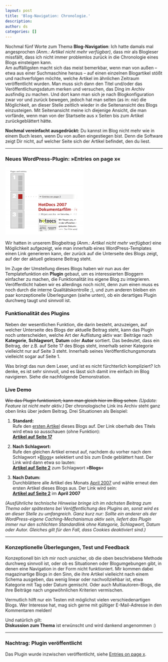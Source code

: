 ```yaml
---
layout: post
title: 'Blog-Navigation: Chronologie.'
description:
author: ds
categories: []
---
```



Nochmal fünf Worte zum Thema **Blog-Navigation**: Ich hatte damals mal angesprochen _(Anm.: Artikel nicht mehr verfügbar)_, dass mir als Blogleser missfällt, dass ich nicht immer problemlos zurück in die Chronologie eines Blogs einsteigen kann.  
 Am auffälligsten macht sich das meist bemerkbar, wenn man von außen – etwa aus einer Suchmaschine heraus – auf einen einzelnen Blogartikel stößt und nachverfolgen möchte, welche Artikel im ähnlichen Zeitraum veröffentlicht wurden. Man muss sich dann den Titel und/oder das Veröffentlichungsdatum merken und versuchen, das Ding im Archiv ausfindig zu machen. Und dort kann man sich je nach Blogkonfiguration zwar vor und zurück bewegen, jedoch hat man selten (as in: *nie*) die Möglichkeit, an dieser Stelle zeitlich wieder in die Seitenansicht des Blogs einzusteigen. Mit Seitenansicht meine ich diejenige Ansicht, die man vorfände, wenn man von der Startseite aus x Seiten bis zum Artikel zurückgeblättert hätte.

**Nochmal vereinfacht ausgedrückt:** Du kannst im Blog nicht mehr wie in einem Buch lesen, wenn Du von außen eingestiegen bist. Denn die Software zeigt Dir nicht, auf welcher Seite sich der Artikel befindet, den du liest.

---

### Neues WordPress-Plugin: »Entries on page x«

![Screenshot](/content/images/2015/02/entries-on-page-x-link1-250x217.png)

Wir hatten in unserem Blogbeitrag _(Anm.: Artikel nicht mehr verfügbar)_ eine Möglichkeit aufgezeigt, wie man innerhalb eines WordPress-Templates einen Link generieren kann, der zurück auf die Unterseite des Blogs zeigt, auf der der aktuell gelesene Beitrag steht.

Im Zuge der Umstellung dieses Blogs haben wir nun aus der Templatefunktion ein **Plugin** gebaut, um es interessierten Bloggern einfacher zu machen, die Funktionalität ins eigene Blog zu integrieren. Veröffentlicht haben wir es allerdings noch nicht, denn zum einen muss es noch durch die interne Qualitätskontrolle ;), und zum anderen bleiben ein paar konzeptionelle Überlegungen (siehe unten), ob ein derartiges Plugin durchweg taugt und sinnvoll ist.

### Funktionalität des Plugins

Neben der wesentlichen Funktion, die darin besteht, anzuzeigen, auf welcher Unterseite des Blogs der aktuelle Beitrag steht, kann das Plugin noch unterscheiden, welche Art der Auflistung aktiv war: Beiträge nach **Kategorie**, **Schlagwort**, **Datum** oder **Autor** sortiert. Das bedeutet, dass ein Beitrag, der z.B. auf Seite 17 des Blogs steht, innerhalb seiner Kategorie vielleicht nur auf Seite 3 steht. Innerhalb seines Veröffentlichungsmonats vielleicht sogar auf Seite 1.

Was bringt das nun dem Leser, und ist es nicht fürchterlich kompliziert? Ich denke, es ist sehr sinnvoll, und es lässt sich damit irre einfach im Blog navigieren. Siehe die nachfolgende Demonstration.

### Live Demo

~~Wie das Plugin funktioniert, kann man gleich hier im Blog sehen.~~ _(Update: Feature ist nicht mehr aktiv.)_ Der chronologische Link ins Archiv steht ganz oben links über jedem Beitrag. Drei Situationen als Beispiel:

1. **Standard:**  
Rufe den [ersten Artikel](http://blog.decaf.de/2007/04/its-all-about-coffee-benefit/) dieses Blogs auf. Der Link oberhalb des Titels wird etwa so ausschauen (ohne Funktion):  
[**Artikel auf Seite 17**](#)  

2. **Nach Schlagwort:**  
Rufe den gleichen Artikel erneut auf, nachdem du vorher nach dem Schlagwort »[Blogs](/schlagwort/blogs/)« selektiert und bis zum Ende geblättert hast. Der Link wird dann etwa so lauten:  
[**Artikel auf Seite 2**](#) zum Schlagwort »**Blogs**«  

3. **Nach Datum:**  
Durchblättere alle Artikel des Monats [April 2007](/2007/04/) und wähle erneut den ersten Artikel dieses Blogs aus. Der Link wird sein:  
[**Artikel auf Seite 2**](#) im **April 2007**

*(Ausführliche technische Hinweise bringe ich im nächsten Beitrag zum Thema oder spätestens bei Veröffentlichung des Plugins an, sonst wird es an dieser Stelle zu umfangreich. Ganz kurz nur: Sollte ein anderer als der WordPress-eigene Caching-Mechanismus aktiv sein, liefert das Plugin immer nur den schlichten Standardlink ohne Kategorie, Schlagwort, Datum oder Autor. Gleiches gilt für den Fall, dass Cookies deaktiviert sind.)*

---

### Konzeptionelle Überlegungen, Test und Feedback

Konzeptionell bin ich mir noch unsicher, ob die oben beschriebene Methode durchweg sinnvoll ist, oder ob es Situationen oder Blogumgebungen gibt, in denen eine Navigation in der Form nicht funktioniert. Mir kommen dabei magazinartige Blogs in den Sinn, die ihre Artikel vielleicht nach einem Schema ausgeben, das wenig linear oder nachvollziehbar ist, etwa Kategorie mit Tag oder Datum gemischt. Oder auch Multiautoren-Blogs, die ihre Beiträge nach ungewöhnlichen Kriterien vermischen.

Vermutlich hilft nur ein Testen mit möglichst vielen verschiedenartigen Blogs. Wer Interesse hat, mag sich gerne mit gültiger E-Mail-Adresse in den Kommentaren melden!

Und natürlich gilt:  
**Diskussion zum Thema** ist erwünscht und wird dankend angenommen :)

---

### Nachtrag: Plugin veröffentlicht

Das Plugin wurde inzwischen veröffentlicht, siehe [Entries on page x](http://blog.decaf.de/2008/12/entries-on-page-x/).


